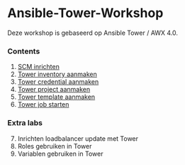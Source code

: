 # Ansible-Tower-Workshop
Deze workshop is gebaseerd op Ansible Tower / AWX 4.0.

### Contents
1. [SCM inrichten](01_NL_SCM.adoc)
2. [Tower inventory aanmaken](labs/02_NL_tower_inventory.md)
3. [Tower credential aanmaken](labs/03_NL_tower_credential.md)
4. [Tower project aanmaken](labs/04_NL_tower_project.md)
5. [Tower template aanmaken](labs/05_NL_tower_template.md)
6. [Tower job starten](labs/06_NL_tower_template.md)

### Extra labs
7. Inrichten loadbalancer update met Tower
8. Roles gebruiken in Tower
9. Variablen gebruiken in Tower
